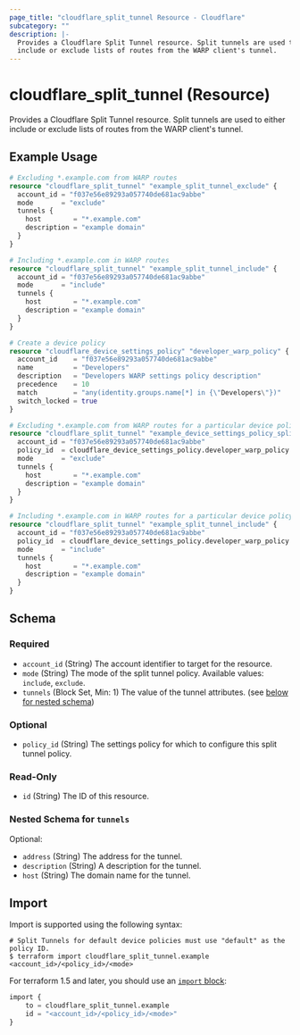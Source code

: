 ```yaml
---
page_title: "cloudflare_split_tunnel Resource - Cloudflare"
subcategory: ""
description: |-
  Provides a Cloudflare Split Tunnel resource. Split tunnels are used to either
  include or exclude lists of routes from the WARP client's tunnel.
---
```


# cloudflare_split_tunnel (Resource)

Provides a Cloudflare Split Tunnel resource. Split tunnels are used to either
include or exclude lists of routes from the WARP client's tunnel.

## Example Usage

```terraform
# Excluding *.example.com from WARP routes
resource "cloudflare_split_tunnel" "example_split_tunnel_exclude" {
  account_id = "f037e56e89293a057740de681ac9abbe"
  mode       = "exclude"
  tunnels {
    host        = "*.example.com"
    description = "example domain"
  }
}

# Including *.example.com in WARP routes
resource "cloudflare_split_tunnel" "example_split_tunnel_include" {
  account_id = "f037e56e89293a057740de681ac9abbe"
  mode       = "include"
  tunnels {
    host        = "*.example.com"
    description = "example domain"
  }
}

# Create a device policy
resource "cloudflare_device_settings_policy" "developer_warp_policy" {
  account_id    = "f037e56e89293a057740de681ac9abbe"
  name          = "Developers"
  description   = "Developers WARP settings policy description"
  precedence    = 10
  match         = "any(identity.groups.name[*] in {\"Developers\"})"
  switch_locked = true
}

# Excluding *.example.com from WARP routes for a particular device policy
resource "cloudflare_split_tunnel" "example_device_settings_policy_split_tunnel_exclude" {
  account_id = "f037e56e89293a057740de681ac9abbe"
  policy_id  = cloudflare_device_settings_policy.developer_warp_policy.id
  mode       = "exclude"
  tunnels {
    host        = "*.example.com"
    description = "example domain"
  }
}

# Including *.example.com in WARP routes for a particular device policy
resource "cloudflare_split_tunnel" "example_split_tunnel_include" {
  account_id = "f037e56e89293a057740de681ac9abbe"
  policy_id  = cloudflare_device_settings_policy.developer_warp_policy.id
  mode       = "include"
  tunnels {
    host        = "*.example.com"
    description = "example domain"
  }
}
```
<!-- schema generated by tfplugindocs -->
## Schema

### Required

- `account_id` (String) The account identifier to target for the resource.
- `mode` (String) The mode of the split tunnel policy. Available values: `include`, `exclude`.
- `tunnels` (Block Set, Min: 1) The value of the tunnel attributes. (see [below for nested schema](#nestedblock--tunnels))

### Optional

- `policy_id` (String) The settings policy for which to configure this split tunnel policy.

### Read-Only

- `id` (String) The ID of this resource.

<a id="nestedblock--tunnels"></a>
### Nested Schema for `tunnels`

Optional:

- `address` (String) The address for the tunnel.
- `description` (String) A description for the tunnel.
- `host` (String) The domain name for the tunnel.

## Import

Import is supported using the following syntax:

```shell
# Split Tunnels for default device policies must use "default" as the policy ID.
$ terraform import cloudflare_split_tunnel.example <account_id>/<policy_id>/<mode>
```

For terraform 1.5 and later, you should use an [`import` block](https://developer.hashicorp.com/terraform/language/import):
```terraform
import {
    to = cloudflare_split_tunnel.example
    id = "<account_id>/<policy_id>/<mode>"
}
```
